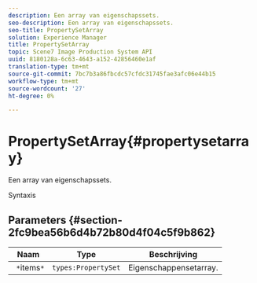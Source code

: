 ```yaml
---
description: Een array van eigenschapssets.
seo-description: Een array van eigenschapssets.
seo-title: PropertySetArray
solution: Experience Manager
title: PropertySetArray
topic: Scene7 Image Production System API
uuid: 8180128a-6c63-4643-a152-42856460e1af
translation-type: tm+mt
source-git-commit: 7bc7b3a86fbcdc57cfdc31745fae3afc06e44b15
workflow-type: tm+mt
source-wordcount: '27'
ht-degree: 0%

---
```



# PropertySetArray{#propertysetarray}

Een array van eigenschapssets.

Syntaxis

## Parameters {#section-2fc9bea56b6d4b72b80d4f04c5f9b862}

| Naam | Type | Beschrijving |
|---|---|---|
| ` *`items`*` | `types:PropertySet` | Eigenschappensetarray. |

